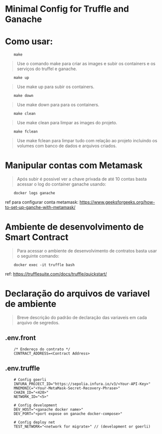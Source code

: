 # Minimal Config for Truffle and Ganache

# Como usar:

		make
> Use o comando make para criar as images e subir os containers e os serviços do truffel e ganache.

		make up
> Use make up para subir os containers.

		make down
> Use make down para para os containers.

		make clean
> Use make clean para limpar as images do projeto.

		make fclean
> Use make fclean para limpar tudo com relação ao projeto incluindo os volumes com banco de dados e arquivos criados.

# Manipular contas com Metamask
> Após subir é possivel ver a chave privada de até 10 contas basta acessar o log do container ganache usando:

		docker logs ganache

ref para configurar conta metamask: https://www.geeksforgeeks.org/how-to-set-up-ganche-with-metamask/

# Ambiente de desenvolvimento de Smart Contract
> Para acessar o ambiente de desenvolvimento de contratos basta usar o seguinte comando:
		
		docker exec -it truffle bash

ref: https://trufflesuite.com/docs/truffle/quickstart/

# Declaração do arquivos de variavel de ambiente
> Breve descrição do padrão de declaração das variaveis em cada arquivo de segredos.

## .env.front
		/* Endereço do contrato */
		CONTRACT_ADDRESS=<Contract Address>

## .env.truffle
		# Config goerli
		INFURA_PROJECT_ID="https://sepolia.infura.io/v3/<Your-API-Key>"
		MNEMONIC="<Your-MetaMask-Secret-Recovery-Phrase>"
		CHAIN_ID="<420>"
		NETWORK_ID="<5>"

		# Config development
		DEV_HOST="<ganache docker name>"
		DEV_PORT="<port expose on ganache docker-compose>"

		# Config deploy net
		TEST_NETWORK="<network for migrate>" // (development or goerli)